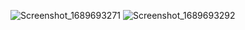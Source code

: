 ![Screenshot_1689693271](https://github.com/amermahbub/responsive_app_flutter/assets/110281852/b58a44b3-0152-4e1e-8150-c15c43d0c16b)
![Screenshot_1689693292](https://github.com/amermahbub/responsive_app_flutter/assets/110281852/613f50b6-dab1-4d75-9cbe-a0bb707a0a99)
